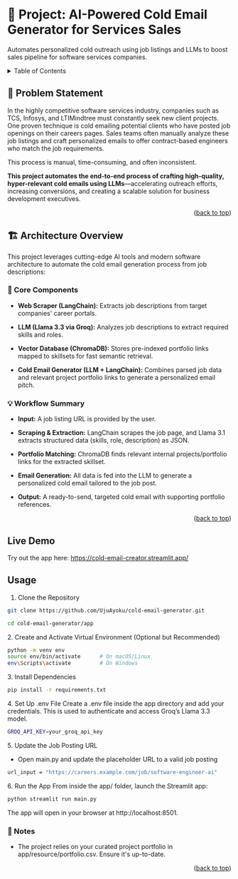 <a id="readme-top"></a>



# :rocket: Project: AI-Powered Cold Email Generator for Services Sales 
Automates personalized cold outreach using job listings and LLMs to boost sales pipeline for software services companies.



<!-- TABLE OF CONTENTS -->
<details>
  <summary>Table of Contents</summary>
  <ol>
    <li>
      [Problem Statement](#problem-statement") 
      <a href="#problem-statement">Problem Statement</a>
    </li>
    <li>
      <a href="#architecture-overview">Architecture Overview</a>
      <ul>
        <li><a href="#core-components">Core Components</a></li>
        <li><a href="#workflow-summary">Workflow Summary</a></li>
      </ul>
    </li>
    <li><a href="#live-demo">Live Demo</a></li>
    <li><a href="#usage">Usage</a></li>
    <ul>
        <li><a href="#clone-repository">Clone the Repository</a></li>
        <li><a href="#activate-venv">Create and Activate Virtual Environment (Optional but Recommended)</a></li>
        <li><a href="#install-dependencies">Install Dependencies</a></li>
        <li><a href="#.env">Set Up .env File</a></li>
        <li><a href="#job-post-url">Update the Job Posting URL</a></li>
        <li><a href="#run-app">Run the App</a></li>
      </ul>
    <li><a href="#notes">Notes</a></li>

  </ol>
</details>


<!-- PROBLEM STATEMENT -->
<a name="problem-statement"></a>
## :jigsaw: Problem Statement
In the highly competitive software services industry, companies such as TCS, Infosys, and LTIMindtree must constantly seek new client projects. One proven technique is cold emailing potential clients who have posted job openings on their careers pages. Sales teams often manually analyze these job listings and craft personalized emails to offer contract-based engineers who match the job requirements.

This process is manual, time-consuming, and often inconsistent.

**This project automates the end-to-end process of crafting high-quality, hyper-relevant cold emails using LLMs**—accelerating outreach efforts, increasing conversions, and creating a scalable solution for business development executives.

<p align="right">(<a href="#readme-top">back to top</a>)</p>



<a name="architecture-overview"></a>
## :building_construction: Architecture Overview
This project leverages cutting-edge AI tools and modern software architecture to automate the cold email generation process from job descriptions:

<a name="core-components"></a>
### :wrench: Core Components
- **Web Scraper (LangChain):** Extracts job descriptions from target companies' career portals.

- **LLM (Llama 3.3 via Groq):** Analyzes job descriptions to extract required skills and roles.

- **Vector Database (ChromaDB):** Stores pre-indexed portfolio links mapped to skillsets for fast semantic retrieval.

- **Cold Email Generator (LLM + LangChain):** Combines parsed job data and relevant project portfolio links to generate a personalized email pitch.


<a name="workflow-summary"></a>
### :bulb: Workflow Summary
- **Input:** A job listing URL is provided by the user.

- **Scraping & Extraction:** LangChain scrapes the job page, and Llama 3.1 extracts structured data (skills, role, description) as JSON.

- **Portfolio Matching:** ChromaDB finds relevant internal projects/portfolio links for the extracted skillset.

- **Email Generation:** All data is fed into the LLM to generate a personalized cold email tailored to the job post.

- **Output:** A ready-to-send, targeted cold email with supporting portfolio references.

<p align="right">(<a href="#readme-top">back to top</a>)</p>

<a name="live-demo"></a>
## Live Demo
Try out the app here: https://cold-email-creator.streamlit.app/

<a name="usage"></a>
## Usage
<a name="clone-repository"></a>
1. Clone the Repository
```sh
git clone https://github.com/UjuAyoku/cold-email-generator.git

cd cold-email-generator/app
```

<a name="activate-virtual-env"></a>
2. Create and Activate Virtual Environment (Optional but Recommended)
```sh
python -m venv env
source env/bin/activate      # On macOS/Linux
env\Scripts\activate         # On Windows
```


<a name="install-dependencies"></a>
3. Install Dependencies
```sh
pip install -r requirements.txt
```

<a name=".env"></a>
4. Set Up .env File
Create a .env file inside the app directory and add your credentials. This is used to authenticate and access Groq’s Llama 3.3 model.
```sh
GROQ_API_KEY=your_groq_api_key
```

<a name="job-post-url"></a>
5. Update the Job Posting URL
* Open main.py and update the placeholder URL to a valid job posting
```sh
url_input = "https://careers.example.com/job/software-engineer-ai"
```

<a name="run-app"></a>
6. Run the App
From inside the app/ folder, launch the Streamlit app:
```sh
python streamlit run main.py
```
The app will open in your browser at http://localhost:8501.



<a name="notes"></a>
### :pushpin: Notes
- The project relies on your curated project portfolio in app/resource/portfolio.csv. Ensure it's up-to-date.

<p align="right">(<a href="#readme-top">back to top</a>)</p>